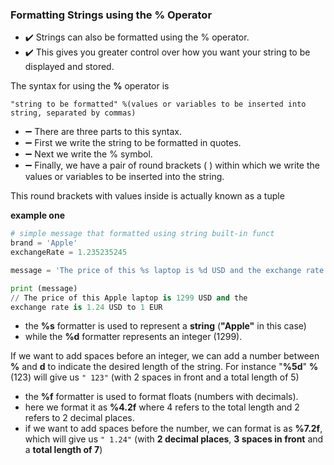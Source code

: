 ### Formatting Strings using the % Operator

- :heavy_check_mark: Strings can also be formatted using the % operator. 
- :heavy_check_mark:  This gives you greater control over how you want your string to be displayed and stored.

The syntax for using the **%** operator is 

`"string to be formatted" %(values or variables to be inserted into string, separated by commas)`

- :heavy_minus_sign: There are three parts to this syntax. 
- :heavy_minus_sign: First we write the string to be
formatted in quotes.
- :heavy_minus_sign: Next we write the % symbol. 
- :heavy_minus_sign: Finally, we have a
pair of round brackets ( ) within which we write the values or
variables to be inserted into the string. 

This round brackets with values inside is actually known as a tuple


**example one**

```python
# simple message that formatted using string built-in funct
brand = 'Apple'
exchangeRate = 1.235235245

message = 'The price of this %s laptop is %d USD and the exchange rate is %4.2f USD to 1 EUR' % (brand, 1299, exchangeRate)

print (message)
// The price of this Apple laptop is 1299 USD and the
exchange rate is 1.24 USD to 1 EUR
```

- the **%s** formatter is used to represent a **string** (**"Apple"** in this case) 
- while the **%d** formatter represents an integer (1299). 
  
If we want to add spaces before an integer, we can add a number between **%** and **d** to indicate the desired length of the string. 
For instance "**%5d**" **%** (123) will give us `" 123"` (with 2 spaces in front and a total length of 5)

- the **%f** formatter is used to format floats (numbers with decimals).
- here we format it as **%4.2f** where 4 refers to the total length and 2 refers to 2 decimal places.
- if we want to add spaces before the number, we can format is as **%7.2f**, which will give us `" 1.24"` (with **2 decimal places**, **3 spaces in front** and a **total length of 7**)

